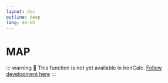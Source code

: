 ```yaml
---
layout: doc
outline: deep
lang: en-US
---
```


# MAP

::: warning
🚧 This function is not yet available in IronCalc.
[Follow development here](https://github.com/ironcalc/IronCalc/labels/Functions)
:::